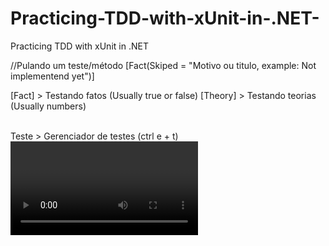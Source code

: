 # Practicing-TDD-with-xUnit-in-.NET-
Practicing TDD with xUnit in .NET 

<DATA ANNOTATIONS>

//Pulando um teste/método
[Fact(Skiped = "Motivo ou titulo, example: Not implementend yet")]

[Fact] > Testando fatos (Usually true or false)
[Theory] > Testando teorias (Usually numbers)

  </br>  
  <Verificando os testes> 
    Teste > Gerenciador de testes (ctrl e + t)
  </br>
  <Video de apoio>
  https://www.youtube.com/watch?v=pLrsy-ookXQ (GitHub código: https://github.com/angelitocsg/coding-live-005)
